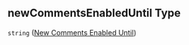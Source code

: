 ## newCommentsEnabledUntil Type

`string` ([New Comments Enabled Until](config-properties-project-information-widget-config-properties-new-comments-enabled-until.md))
